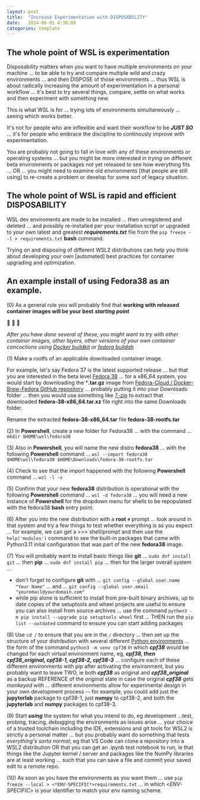 ```yaml
---
layout: post
title:  "Increase Experimentation with DISPOSABILITY"
date:   2024-06-01 4:30:00
categories: template
---
```



## The whole point of WSL is experimentation

Disposability matters when you want to have multiple environments on your machine ... to be able to try and compare multiple wild and crazy environments ... and then DISPOSE of those environments ... thus WSL is about radically increasing the amount of experimentation in a personal workflow ... it's best to try several things, compare, settle on what works and then experiment with something new.

This is what WSL is for ... trying lots of environments simultaneously ... seeing which works better.  

It's not for people who are inflexible and want their workflow to be ***JUST SO*** ... it's for people who embrace the discipline to continously improve with experimentation.

You are probably not going to fall in love with any of these environments or operating systems ... but you might be more interested in *trying on* different beta environments or packages not yet released to see how everything fits ... OR ... you might need to examine old environments [that people are still using] to re-create a problem or develop for some sort of legacy situation.

## The whole point of WSL is rapid and efficient DISPOSABILITY 

WSL dev enviroments are made to be installed ... then unregistered and deleted ... and possibly re-installed per your installation script or upgraded to your own latest and greatest ***requirements.txt*** file from the `pip freeze --l > requirements.txt` **bash** command. 

Trying on and disposing of different WSL2 distributions can help you think about developing your own [automated] best practices for container upgrading and optimization.

## An example install of using Fedora38 as an example.

(0) As a general rule you will probably find that **working with released container images will be your best** ***starting point***

:rotating_light: :rotating_light: :rotating_light: 

*After you have done several of these, you might want to try with other container images, other layers, other versions of your own container concoctions using [Docker buildkit](https://docs.docker.com/build/buildkit/) or [fedora buildah](https://docs.fedoraproject.org/en-US/iot/buildah/)*

(1) Make a rootfs of an applicable downloaded container image.

For example, let's say Fedora 37 is the latest supported release ... but that you are interested in the beta level [Fedora 38](https://docs.fedoraproject.org/en-US/releases/f38/) ... for a x86_64 system, you would start by downloading the ***.tar.gz** image from [Fedora-Cloud / Docker-Brew-Fedora GitHub repository](https://github.com/fedora-cloud/docker-brew-fedora/blob/38/x86_64/fedora-38-x86_64.tar.xz) ... probably putting it into your Downloads folder ... then you would use something like [7-zip](https://www.7-zip.org/download.html) to extract that downloaded **fedora-38-x86_64.tar.xz** file right into the same Downloads folder.

Rename the extracted **fedora-38-x86_64.tar** file **fedora-38-rootfs.tar** 

(2) In **Powershell**, create a new folder for Fedora38 ... with the command ... `mkdir $HOME\wsl\fedora38`

(3) Also in **Powershell**, you will name the new distro **fedora38** ... with the following **Powershell** command ... `wsl --import fedora38 $HOME\wsl\fedora38 $HOME\Downloads\fedora-38-rootfs.tar`

(4) Check to see that the import happened with the following **Powershell** command ... `wsl -l -v`

(5) Confirm that your new **fedora38** distribution is operational with the following **Powershell** command ... `wsl -d fedora38` ... you will need a new instance of **Powershell** for the dropdown menu for shells to be repopulated with the fedora38 **bash** entry point.

(6) After you into the new distribution with a **root** `#` prompt ... look around in that system and try a few things to test whether everything is as you expect ... for example, we can get a >>> shell/prompt and then use the `help('modules')` command to see the built-in packages that came with Python3.11 inital configuration that was part of the new **fedora38** image.

(7) You will probably want to install basic things like **git** ... `sudo dnf install git` ... then **pip** ... `sudo dnf install pip` ... then for the larger overall system ...

* don't forget to configure **git** with ... `git config --global user.name "Your Name"` ... and ... `git config --global user.email "youremail@yourdomain.com"`
* while pip alone is sufficient to install from pre-built binary archives, up to date copies of the setuptools and wheel projects are useful to ensure you can also install from source archives ... use the command `python3 -m pip install --upgrade pip setuptools wheel` first ... THEN run the `pip list --outdated` command to ensure you can start adding packages 

(8) Use `cd /` to ensure that you are in the `/` directory ... then set up the structure of your distribution with several different [Python environments](0_7_PythonVirtualEnvironmentsPIP.md) ... the form of the command `python3 -m venv cpf38` in which ***cpf38*** would be changed for each virtual environment name, eg, ***cpf38, then cpf38_original, cpf38-1, cpf38-2, cpf38-3***  ... configure each of these different environments with pip after activating the environment, but you probably want to leave TWO, ie both ***cpf38*** as original and ***cpf38_original*** as a backup REFERENCE of the *original* state in case the original ***cpf38*** gets *monkeyed with* ... different environments allow for experimental design in your own development process -- for example, you could add just the **jupyterlab** package to cpf38-1, just **numpy** to cpf38-2, and both the **jupyterlab** and **numpy** packages to cpf38-3.

(9) Start ***using*** the system for what you intend to do, eg development ...test, probing, tracing, debugging the environments as issues arise ... your choice of a trusted toolchain including the IDE, extensions and git tools for WSL2 is strictly a personal matter ... but you probably want do something that tests *everything's sorta normal*, eg that VS Code can clone a repository into a WSL2 distribution OR that you can get an .ipynb test notebook to run, ie that things like the Jupyter kernel / server and packages like the NumPy libraries are at least working ... such that you can save a file and commit your saved edit to a remote repo.

(10) As soon as you have the environments as you want them ... use `pip freeze --local > <*ENV-SPECIFIC*>requirements.txt` ... in which <*ENV-SPECIFIC*> is your identifier to match your env naming scheme.